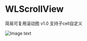 # WLScrollView

简易可复用滚动图 v1.0
支持子cell自定义

![Image text](https://raw.githubusercontent.com/orzzh/WLScrollView/master/WLScrollView.gif)
